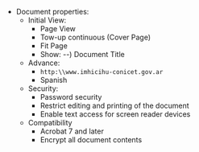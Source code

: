 * Document properties:
     - Initial View:
         + Page View
         + Tow-up continuous (Cover Page)
         +  Fit Page
         + Show: --) Document Title
     - Advance:
         + `http:\\www.imhicihu-conicet.gov.ar`
         + Spanish
     - Security:
         + Password security
         + Restrict editing and printing of the document
         + Enable text access for screen reader devices
     - Compatibility 
         + Acrobat 7 and later
         + Encrypt all document contents
